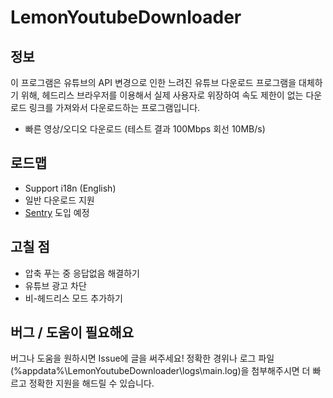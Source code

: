 # LemonYoutubeDownloader

## 정보

이 프로그램은 유튜브의 API 변경으로 인한 느려진 유튜브 다운로드 프로그램을 대체하기 위해, 헤드리스 브라우저를 이용해서
실제 사용자로 위장하여 속도 제한이 없는 다운로드 링크를 가져와서 다운로드하는 프로그램입니다.

+ 빠른 영상/오디오 다운로드 (테스트 결과 100Mbps 회선 10MB/s)

## 로드맵

+ Support i18n (English)
+ 일반 다운로드 지원
+ [Sentry](https://sentry.io) 도입 예정

## 고칠 점

+ 압축 푸는 중 응답없음 해결하기
+ 유튜브 광고 차단
+ 비-헤드리스 모드 추가하기

## 버그 / 도움이 필요해요

버그나 도움을 원하시면 Issue에 글을 써주세요! 정확한 경위나 로그 파일(%appdata%\LemonYoutubeDownloader\logs\main.log)을 첨부해주시면 더 빠르고 정확한 지원을 해드릴 수 있습니다.
